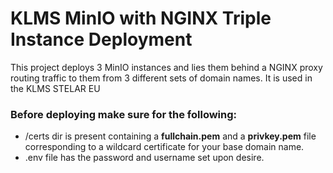 # KLMS MinIO with NGINX Triple Instance Deployment
This project deploys 3 MinIO instances and lies them behind a NGINX proxy routing traffic to them from 3 different sets of domain names. It is used in the KLMS STELAR EU

### Before deploying make sure for the following:

- /certs dir is present containing a __fullchain.pem__ and a __privkey.pem__ file corresponding to a wildcard certificate for your base domain name.
- .env file has the password and username set upon desire. 
